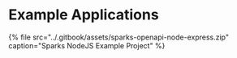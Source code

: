 # Example Applications

{% file src="../.gitbook/assets/sparks-openapi-node-express.zip" caption="Sparks NodeJS Example Project" %}

